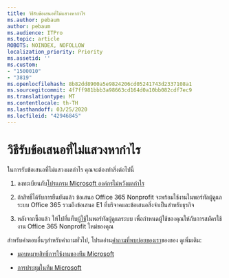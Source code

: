 ```yaml
---
title: วิธีรับข้อเสนอที่ไม่แสวงหากําไร
ms.author: pebaum
author: pebaum
ms.audience: ITPro
ms.topic: article
ROBOTS: NOINDEX, NOFOLLOW
localization_priority: Priority
ms.assetid: ''
ms.custom:
- "1500010"
- "3819"
ms.openlocfilehash: 8b82dd8900a5e9824206cd05241743d2337108a1
ms.sourcegitcommit: 4f7ff981bbb3a98663cd164d0a10bb082cdf7ec9
ms.translationtype: MT
ms.contentlocale: th-TH
ms.lasthandoff: 03/25/2020
ms.locfileid: "42946845"
---
```

# <a name="how-to-get-nonprofit-offers"></a>วิธีรับข้อเสนอที่ไม่แสวงหากําไร

ในการรับข้อเสนอที่ไม่แสวงผลกําไร คุณจะต้องทําสิ่งต่อไปนี้

1. ลงทะเบียนกับ[โปรแกรม Microsoft องค์กรไม่หวังผลกําไร](https://go.microsoft.com/fwlink/p/?linkid=2008962)

2. ถ้าสิทธิ์ได้รับการยืนยันแล้ว ข้อเสนอ Office 365 Nonprofit จะพร้อมใช้งานในพอร์ทัลผู้ดูแลระบบ Office 365 รวมถึงข้อเสนอ E1 ที่บริจาคและข้อเสนอสิ่งจําเป็นสําหรับธุรกิจ

3. หลังจากซื้อแล้ว ให้ไปที่แท็บ[ผู้ใช้](https://admin.microsoft.com/Adminportal/Home#/users)ในพอร์ทัลผู้ดูแลระบบ เพื่อกําหนดผู้ใช้ของคุณให้กับการสมัครใช้งาน Office 365 Nonprofit ใหม่ของคุณ

สําหรับคําตอบอื่นๆสําหรับคําถามทั่วไป, โปรดอ่าน[คําถามที่พบบ่อยของเรา](https://www.microsoft.com/microsoft-365/nonprofit/office-365-nonprofit#coreui-heading-67lnrlz)ของของ ดูเพิ่มเติม:

- [มอบหมายสิทธิ์การใช้งานของทีม Microsoft](https://docs.microsoft.com/MicrosoftTeams/assign-teams-licenses)

- [การประชุมในทีม Microsoft](https://docs.microsoft.com/MicrosoftTeams/tutorial-meetings-in-teams)
